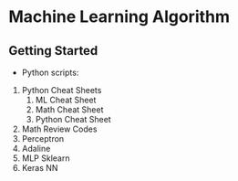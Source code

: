 # Machine Learning Algorithm

## Getting Started 

* Python scripts:

1. Python Cheat Sheets
   1. ML Cheat Sheet
   2. Math Cheat Sheet
   3. Python Cheat Sheet
2. Math Review Codes
3. Perceptron
4. Adaline
5. MLP Sklearn
6. Keras NN

 


